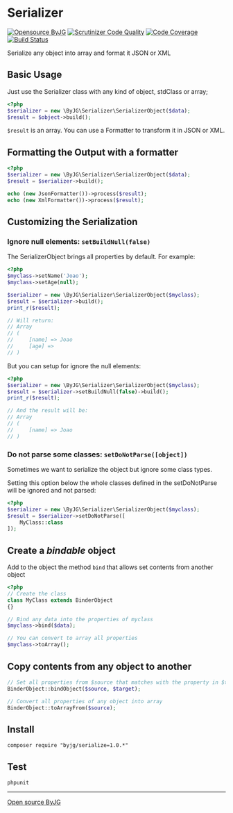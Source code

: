 # Serializer
[![Opensource ByJG](https://img.shields.io/badge/opensource-byjg-success.svg)](http://opensource.byjg.com)
[![Scrutinizer Code Quality](https://scrutinizer-ci.com/g/byjg/serializer/badges/quality-score.png?b=master)](https://scrutinizer-ci.com/g/byjg/serializer/?branch=master)
[![Code Coverage](https://scrutinizer-ci.com/g/byjg/serializer/badges/coverage.png?b=master)](https://scrutinizer-ci.com/g/byjg/serializer/?branch=master)
[![Build Status](https://github.com/byjg/serializer/actions/workflows/phpunit.yml/badge.svg?branch=master)](https://github.com/byjg/serializer/actions/workflows/phpunit.yml)

Serialize any object into array and format it JSON or XML

## Basic Usage

Just use the Serializer class with any kind of object, stdClass or array;

```php
<?php
$serializer = new \ByJG\Serializer\SerializerObject($data);
$result = $object->build();
```

`$result` is an array. You can use a Formatter to transform it in JSON or XML.

## Formatting the Output with a formatter

```php
<?php
$serializer = new \ByJG\Serializer\SerializerObject($data);
$result = $serializer->build();

echo (new JsonFormatter())->process($result);
echo (new XmlFormatter())->process($result);
```

## Customizing the Serialization

### Ignore null elements: `setBuildNull(false)`

The SerializerObject brings all properties by default. For example:

```php
<?php
$myclass->setName('Joao');
$myclass->setAge(null);

$serializer = new \ByJG\Serializer\SerializerObject($myclass);
$result = $serializer->build();
print_r($result);

// Will return:
// Array
// (
//     [name] => Joao
//     [age] => 
// )
```

But you can setup for ignore the null elements:

```php
<?php
$serializer = new \ByJG\Serializer\SerializerObject($myclass);
$result = $serializer->setBuildNull(false)->build();
print_r($result);

// And the result will be:
// Array
// (
//     [name] => Joao
// )

```

### Do not parse some classes: `setDoNotParse([object])`

Sometimes we want to serialize the object but ignore some class types.

Setting this option below the whole classes defined in the setDoNotParse will be ignored and not parsed:

```php
<?php
$serializer = new \ByJG\Serializer\SerializerObject($myclass);
$result = $serializer->setDoNotParse([
    MyClass::class
]);
```



## Create a *bindable* object

Add to the object the method `bind` that allows set contents from another object

```php
<?php
// Create the class
class MyClass extends BinderObject
{}

// Bind any data into the properties of myclass
$myclass->bind($data);

// You can convert to array all properties
$myclass->toArray();
```

## Copy contents from any object to another

```php
// Set all properties from $source that matches with the property in $target
BinderObject::bindObject($source, $target);

// Convert all properties of any object into array
BinderObject::toArrayFrom($source);
```

## Install

```
composer require "byjg/serialize=1.0.*"
```

## Test

```
phpunit
```

----
[Open source ByJG](http://opensource.byjg.com)

